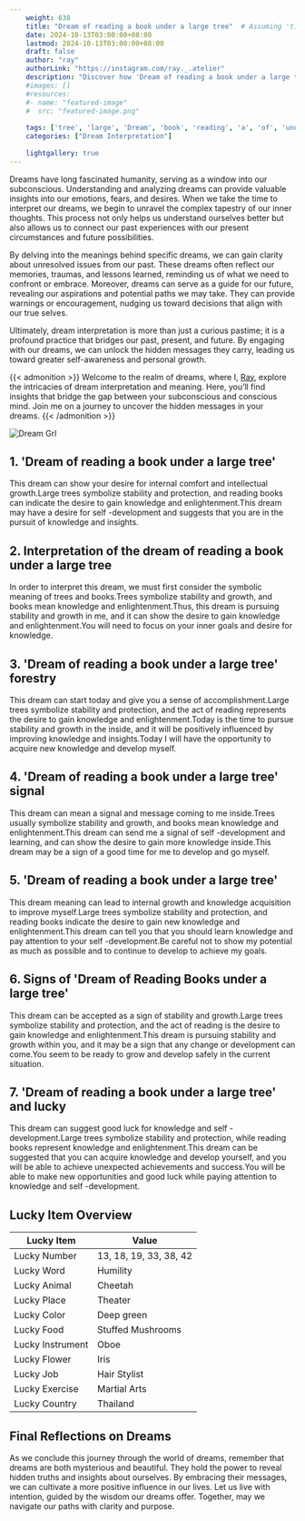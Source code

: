 ```yaml
---
    weight: 638
    title: "Dream of reading a book under a large tree"  # Assuming 'title' column exists
    date: 2024-10-13T03:00:00+08:00
    lastmod: 2024-10-13T03:00:00+08:00
    draft: false
    author: "ray"
    authorLink: "https://instagram.com/ray._.atelier"
    description: "Discover how 'Dream of reading a book under a large tree' can interpret your future and uncover its significant meanings in your life."
    #images: []
    #resources:
    #- name: "featured-image"
    #  src: "featured-image.png"
    
    tags: ['tree', 'large', 'Dream', 'book', 'reading', 'a', 'of', 'under']
    categories: ["Dream Interpretation"]
    
    lightgallery: true
---
```

    
Dreams have long fascinated humanity, serving as a window into our subconscious. Understanding and analyzing dreams can provide valuable insights into our emotions, fears, and desires. When we take the time to interpret our dreams, we begin to unravel the complex tapestry of our inner thoughts. This process not only helps us understand ourselves better but also allows us to connect our past experiences with our present circumstances and future possibilities.

By delving into the meanings behind specific dreams, we can gain clarity about unresolved issues from our past. These dreams often reflect our memories, traumas, and lessons learned, reminding us of what we need to confront or embrace. Moreover, dreams can serve as a guide for our future, revealing our aspirations and potential paths we may take. They can provide warnings or encouragement, nudging us toward decisions that align with our true selves.

Ultimately, dream interpretation is more than just a curious pastime; it is a profound practice that bridges our past, present, and future. By engaging with our dreams, we can unlock the hidden messages they carry, leading us toward greater self-awareness and personal growth.

{{< admonition >}}
Welcome to the realm of dreams, where I, [Ray](https://instagram.com/ray._.atelier), explore the intricacies of dream interpretation and meaning. Here, you’ll find insights that bridge the gap between your subconscious and conscious mind. Join me on a journey to uncover the hidden messages in your dreams.
{{< /admonition >}}

![Dream Grl](https://cdn.pixabay.com/photo/2017/11/02/03/35/gothic-2910057_1280.jpg "Dream Grl")

## 1. 'Dream of reading a book under a large tree'
This dream can show your desire for internal comfort and intellectual growth.Large trees symbolize stability and protection, and reading books can indicate the desire to gain knowledge and enlightenment.This dream may have a desire for self -development and suggests that you are in the pursuit of knowledge and insights.

## 2. Interpretation of the dream of reading a book under a large tree
In order to interpret this dream, we must first consider the symbolic meaning of trees and books.Trees symbolize stability and growth, and books mean knowledge and enlightenment.Thus, this dream is pursuing stability and growth in me, and it can show the desire to gain knowledge and enlightenment.You will need to focus on your inner goals and desire for knowledge.

## 3. 'Dream of reading a book under a large tree' forestry
This dream can start today and give you a sense of accomplishment.Large trees symbolize stability and protection, and the act of reading represents the desire to gain knowledge and enlightenment.Today is the time to pursue stability and growth in the inside, and it will be positively influenced by improving knowledge and insights.Today I will have the opportunity to acquire new knowledge and develop myself.

## 4. 'Dream of reading a book under a large tree' signal
This dream can mean a signal and message coming to me inside.Trees usually symbolize stability and growth, and books mean knowledge and enlightenment.This dream can send me a signal of self -development and learning, and can show the desire to gain more knowledge inside.This dream may be a sign of a good time for me to develop and go myself.

## 5. 'Dream of reading a book under a large tree'
This dream meaning can lead to internal growth and knowledge acquisition to improve myself.Large trees symbolize stability and protection, and reading books indicate the desire to gain new knowledge and enlightenment.This dream can tell you that you should learn knowledge and pay attention to your self -development.Be careful not to show my potential as much as possible and to continue to develop to achieve my goals.

## 6. Signs of 'Dream of Reading Books under a large tree'
This dream can be accepted as a sign of stability and growth.Large trees symbolize stability and protection, and the act of reading is the desire to gain knowledge and enlightenment.This dream is pursuing stability and growth within you, and it may be a sign that any change or development can come.You seem to be ready to grow and develop safely in the current situation.

## 7. 'Dream of reading a book under a large tree' and lucky
This dream can suggest good luck for knowledge and self -development.Large trees symbolize stability and protection, while reading books represent knowledge and enlightenment.This dream can be suggested that you can acquire knowledge and develop yourself, and you will be able to achieve unexpected achievements and success.You will be able to make new opportunities and good luck while paying attention to knowledge and self -development.

## Lucky Item Overview
| Lucky Item          | Value              |
|---------------|--------------------|
| Lucky Number        | 13, 18, 19, 33, 38, 42  |
| Lucky Word          | Humility |
| Lucky Animal        | Cheetah |
| Lucky Place         | Theater     |
| Lucky Color         | Deep green     |
| Lucky Food          | Stuffed Mushrooms      |
| Lucky Instrument    | Oboe |
| Lucky Flower        | Iris    |
| Lucky Job           | Hair Stylist       |
| Lucky Exercise      | Martial Arts  |
| Lucky Country       | Thailand    |


##  Final Reflections on Dreams

As we conclude this journey through the world of dreams, remember that dreams are both mysterious and beautiful. They hold the power to reveal hidden truths and insights about ourselves. By embracing their messages, we can cultivate a more positive influence in our lives. Let us live with intention, guided by the wisdom our dreams offer. Together, may we navigate our paths with clarity and purpose.
